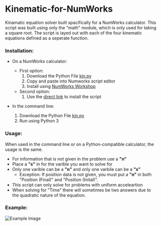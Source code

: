 # Kinematic-for-NumWorks
Kinamatic equation solver built spacifically for a NumWorks calculator. This script was built using only the "math" module, which is only used for taking a square root. The script is layed out with each of the four kinematic equations defined as a seperate function.



### Installation:
- On a NumWorks calculator:
  - First option: 
    1. Download the Python File [kin.py](https://raw.githubusercontent.com/natterbr21/Kinamatics-for-NumWorks/38202025e8a0321457aa8dcbafb4ebab5dff519e/kin.py)
    2. Copy and paste into Numworks script editor
    3. Install using [NumWorks Workshop](https://workshop.numworks.com/)
  - Second option:
    1. Use the [direct link](https://workshop.numworks.com/python/natterbr21/kin) to install the script

- In the command line:
   1. Download the Python File [kin.py](https://raw.githubusercontent.com/natterbr21/Kinamatics-for-NumWorks/38202025e8a0321457aa8dcbafb4ebab5dff519e/kin.py)
   2. Run using Python 3


### Usage:
When used in the command line or on a Python-compatible calculator, the usage is the same.

- For information that is not given in the problem use a **"n"**
- Place a **"s"** in for the varible you want to solve for
- Only one varible can be a **"n"** and only one varbile can be a **"s"**
  - Exception: If position data is not given, you must put a **"n"** in both "Position (Final)" and "Position (Inital)".
- This script can only solve for problems with uniform acceleartion
- When solving for "Time" there will sometimes be two answers due to the quadratic nature of the equation.


### Example:

![Example Image](https://raw.githubusercontent.com/natterbr21/Kinamatics-for-NumWorks/main/images/NumWorksexample.gif)
